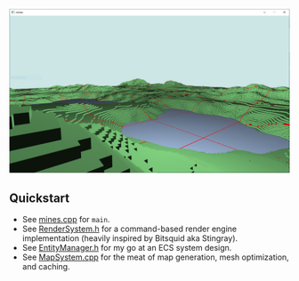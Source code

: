![Screenshot](./screen.PNG)

## Quickstart

- See [mines.cpp](https://github.com/aszkid/mines/blob/master/mines/EntityManager.h) for `main`.
- See [RenderSystem.h](https://github.com/aszkid/mines/blob/master/mines/RenderSystem.h) for a command-based render engine implementation (heavily inspired by Bitsquid aka Stingray).
- See [EntityManager.h](https://github.com/aszkid/mines/blob/master/mines/EntityManager.h) for my go at an ECS system design.
- See [MapSystem.cpp](https://github.com/aszkid/mines/blob/master/mines/MapSystem.cpp) for the meat of map generation, mesh optimization, and caching.
